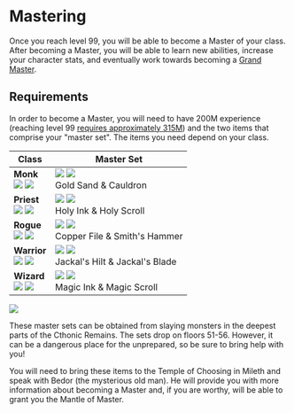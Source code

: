 # Mastering

Once you reach level 99, you will be able to become a Master of your class. After becoming a Master, you will be able to learn new abilities, increase your character stats, and eventually work towards becoming a [Grand Master](../grand_mastering).

## Requirements

In order to become a Master, you will need to have 200M experience (reaching level 99 [requires approximately 315M](../../hunting/#experience-needed)) and the two items that comprise your "master set". The items you need depend on your class.

| **Class** | **Master Set** |
| - | - |
| **Monk** <br> <img src="../../images/sprites/male_monk.png"/> <img src="../../images/sprites/female_monk.png"/> | <img src="../../images/sprites/sand.png"/> <img src="../../images/sprites/cauldron.png"/> <br> Gold Sand & Cauldron |
| **Priest** <br> <img src="../../images/sprites/male_priest.png"/> <img src="../../images/sprites/female_priest.png"/> | <img src="../../images/sprites/ink.png"/> <img src="../../images/sprites/scroll.png"/> <br>Holy Ink & Holy Scroll |
| **Rogue** <br> <img src="../../images/sprites/male_rogue.png"/> <img src="../../images/sprites/female_rogue.png"/> | <img src="../../images/sprites/file.png"/> <img src="../../images/sprites/hammer.png"/> <br>Copper File & Smith's Hammer |
| **Warrior** <br> <img src="../../images/sprites/male_warrior.png"/> <img src="../../images/sprites/female_warrior.png"/> | <img src="../../images/sprites/broken_hilt.png"/> <img src="../../images/sprites/broken_sword.png"/> <br>Jackal's Hilt & Jackal's Blade |
| **Wizard** <br> <img src="../../images/sprites/male_wizard.png"/> <img src="../../images/sprites/female_wizard.png"/> | <img src="../../images/sprites/ink.png"/> <img src="../../images/sprites/scroll2.png"/> <br>Magic Ink & Magic Scroll |

<img src="../../images/sprites/bone_dragon.png"/>

These master sets can be obtained from slaying monsters in the deepest parts of the Cthonic Remains. The sets drop on floors 51-56. However, it can be a dangerous place for the unprepared, so be sure to bring help with you!

You will need to bring these items to the Temple of Choosing in Mileth and speak with Bedor (the mysterious old man). He will provide you with more information about becoming a Master and, if you are worthy, will be able to grant you the Mantle of Master.

